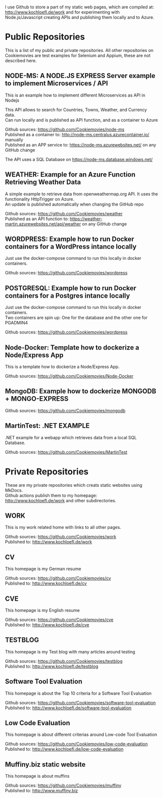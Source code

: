 I use Github to store a part of my static web pages, which are compiled at: <http://www.kochloefl.de/work> and for experimenting with Node.js/Javascript creating APIs and publishing them locally and to Azure.  
  
# Public Repositories
  
This is a list of my public and private repositories.
All other repositories on Cookiemovies are test examples for Selenium and Appium, these are not described here.
    
## NODE-MS: A NODE.JS EXPRESS Server example to implement Microservices / API
  
This is an example how to implement different Microservices as API in Nodejs  
  
This API allows to search for Countries, Towns, Weather, and Currency data.  
Can run locally and is published as API function, and as a container to Azure   

Github sources: <https://github.com/Cookiemovies/node-ms>  
Published as a container to: <http://node-ms.centralus.azurecontainer.io/>  manually  
Published as an APP service to: <https://node-ms.azurewebsites.net/>  on any GitHub change  
  
The API uses a SQL Database on <https://node-ms.database.windows.net/>
  
## WEATHER: Example for an Azure Function Retrieving Weather Data
  
A simple example to retrieve data from openweathermap.org API.
It uses the functionality HttpTrigger on Azure.  
An update is published automatically when changing the GitHub repo  
  
Github sources: <https://github.com/Cookiemovies/weather>  
Published as an API function to: <https://weather-martin.azurewebsites.net/api/weather> on any GitHub change  
  
## WORDPRESS: Example how to run Docker containers for a WordPress intance locally
  
Just use the docker-compose command to run this locally in docker containers.  
  
Github sources: <https://github.com/Cookiemovies/wordpress>  
  
## POSTGRESQL: Example how to run Docker containers for a Postgres intance locally
  
Just use the docker-compose command to run this locally in docker containers.  
Two containers are spin up: One for the database and the other one for PGADMIN4
  
Github sources: <https://github.com/Cookiemovies/wordpress>  
  
## Node-Docker: Template how to dockerize a Node/Express App
  
This is a template how to dockerize a Node/Express App.  
  
Github sources: <https://github.com/Cookiemovies/Node-Docker>  
  
## MongoDB: Example how to dockerize MONGODB + MONGO-EXPRESS
  
Github sources: <https://github.com/Cookiemovies/mongodb>  
  
## MartinTest: .NET EXAMPLE
  
.NET example for a webapp which retrieves data from a local SQL Database.    
  
Github sources: <https://github.com/Cookiemovies/MartinTest>  
  
# Private Repositories

These are my private repositories which creats static websites using MkDocs.   
Github actions publish them to my homepage: <http://www.kochloefl.de/work> and other subdirectories.   
  
## WORK
  
This is my work related home with links to all other pages.   
  
Github sources: <https://github.com/Cookiemovies/work>  
Published to:   <http://www.kochloefl.de/work>  
  
## CV
  
This homepage is my German resume  
  
Github sources: <https://github.com/Cookiemovies/cv>  
Published to:   <http://www.kochloefl.de/cv>  
  
## CVE
  
This homepage is my English resume  
  
Github sources: <https://github.com/Cookiemovies/cve>  
Published to:   <http://www.kochloefl.de/cve>  
  
## TESTBLOG
    
This homepage is my Test blog with many articles around testing  
  
Github sources: <https://github.com/Cookiemovies/testblog>  
Published to:   <http://www.kochloefl.de/testblog>  
  
## Software Tool Evaluation
  
This homepage is about the Top 10 criteria for a Software Tool Evaluation  
  
Github sources: <https://github.com/Cookiemovies/software-tool-evaluation>  
Published to:   <http://www.kochloefl.de/software-tool-evaluation>  
  
## Low Code Evaluation
  
This homepage is about different criterias around Low-code Tool Evaluation  
  
Github sources: <https://github.com/Cookiemovies/low-code-evaluation>  
Published to:   <http://www.kochloefl.de/low-code-evaluation>  
  
## Muffiny.biz static website
  
This homepage is about muffins  
  
Github sources: <https://github.com/Cookiemovies/muffiny>  
Published to:   <http://www.muffiny.biz>
  


